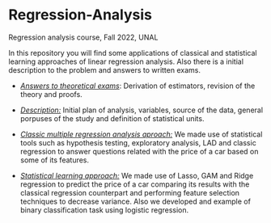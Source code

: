 # Regression-Analysis
Regression analysis course, Fall 2022, UNAL

In this repository you will find some applications of classical and statistical learning approaches of linear regression analysis. Also there is a initial description to the problem and answers to written exams.

* [*Answers to theoretical exams*](https://github.com/jdcarrascali/Regression-Analysis/tree/main/Examenes%20escritos): Derivation of estimators, revision of the theory and proofs.

* [*Description:*](https://github.com/jdcarrascali/Regression-Analysis/blob/main/Primera_entrega_proyecto.pdf) Initial plan of analysis, variables, source of the data, general porpuses of the study and definition of statistical units.

* [*Classic multiple regression analysis aproach:*](https://github.com/jdcarrascali/Regression-Analysis/blob/main/Segunda_entrega_proyecto.pdf) We made use of statistical tools such as hypothesis testing, exploratory analysis, LAD and classic regression to answer questions related with the price of a car based on some of its features.

* [*Statistical learning approach:*](https://github.com/jdcarrascali/Regression-Analysis/blob/main/Tercera_entrega_proyecto.pdf) We made use of Lasso, GAM and Ridge regression to predict the price of a car comparing its results with the classical regression counterpart and performing feature selection techniques to decrease variance. Also we developed and example of binary classification task using logistic regression.
